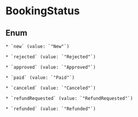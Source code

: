 
# BookingStatus

## Enum


    * `new` (value: `"New"`)

    * `rejected` (value: `"Rejected"`)

    * `approved` (value: `"Approved"`)

    * `paid` (value: `"Paid"`)

    * `canceled` (value: `"Canceled"`)

    * `refundRequested` (value: `"RefundRequested"`)

    * `refunded` (value: `"Refunded"`)



